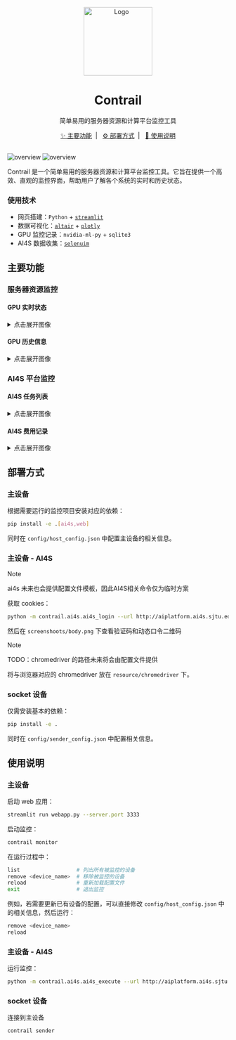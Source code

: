 <p align="center">
    <img src="assets/logo/logo.png" alt="Logo" width="156" height="156">
</p>

<div align="center">

# Contrail

简单易用的服务器资源和计算平台监控工具

</div>

<p align="center">
    <a href="#主要功能">✨ 主要功能</a>&nbsp;&nbsp;|&nbsp;&nbsp;
    <a href="#部署方式">⚙️ 部署方式</a>&nbsp;&nbsp;|&nbsp;&nbsp;
    <a href="#使用说明">📖 使用说明</a>
    <br />
    <br />
</p>


![overview](assets/img/overview_light.png#gh-light-mode-only)
![overview](assets/img/overview_dark.png#gh-dark-mode-only)


Contrail 是一个简单易用的服务器资源和计算平台监控工具。它旨在提供一个高效、直观的监控界面，帮助用户了解各个系统的实时和历史状态。

### 使用技术

- 网页搭建：`Python` + [`streamlit`](https://streamlit.io/)
- 数据可视化：[`altair`](https://altair-viz.github.io/) + [`plotly`](https://plotly.com/)
- GPU 监控记录：`nvidia-ml-py` + `sqlite3`
- AI4S 数据收集：[`selenuim`](https://www.selenium.dev/)

## 主要功能

### 服务器资源监控

#### GPU 实时状态

<details>
<summary>点击展开图像</summary>

![realtime monitor](assets/gif/realtime_light.gif#gh-light-mode-only)
![realtime monitor](assets/gif/realtime_dark.gif#gh-dark-mode-only)

</details>


#### GPU 历史信息

<details>
<summary>点击展开图像</summary>

![history monitor](assets/gif/history_light.gif#gh-light-mode-only)
![history monitor](assets/gif/history_dark.gif#gh-dark-mode-only)

</details>


### AI4S 平台监控

#### AI4S 任务列表

<details>
<summary>点击展开图像</summary>

![ai4s tasks](assets/img/ai4s_task_light.png#gh-light-mode-only)
![ai4s tasks](assets/img/ai4s_task_dark.png#gh-dark-mode-only)

</details>


#### AI4S 费用记录

<details>
<summary>点击展开图像</summary>

![ai4s fee](assets/img/ai4s_fee_light.png#gh-light-mode-only)
![ai4s fee](assets/img/ai4s_fee_dark.png#gh-dark-mode-only)

</details>


## 部署方式

### 主设备

根据需要运行的监控项目安装对应的依赖：

```bash
pip install -e .[ai4s,web]
```

同时在 `config/host_config.json` 中配置主设备的相关信息。


### 主设备 - AI4S

> [!NOTE]
> ai4s 未来也会提供配置文件模板，因此AI4S相关命令仅为临时方案

获取 cookies：

```bash
python -m contrail.ai4s.ai4s_login --url http://aiplatform.ai4s.sjtu.edu.cn/bml/project/...
```

然后在 `screenshoots/body.png` 下查看验证码和动态口令二维码

> [!NOTE]
> TODO：chromedriver 的路径未来将会由配置文件提供

将与浏览器对应的 chromedriver 放在 `resource/chromedriver` 下。


### socket 设备

仅需安装基本的依赖：

```bash
pip install -e .
```

同时在 `config/sender_config.json` 中配置相关信息。


## 使用说明

### 主设备

启动 web 应用：

```bash
streamlit run webapp.py --server.port 3333
```

启动监控：

```bash
contrail monitor
```

在运行过程中：

```bash
list                  # 列出所有被监控的设备
remove <device_name>  # 移除被监控的设备
reload                # 重新加载配置文件
exit                  # 退出监控
```

例如，若需要更新已有设备的配置，可以直接修改 `config/host_config.json` 中的相关信息，然后运行：

```bash
remove <device_name>
reload
```

### 主设备 - AI4S


运行监控：

```bash
python -m contrail.ai4s.ai4s_execute --url http://aiplatform.ai4s.sjtu.edu.cn/bml/project/model-train/notebook/...
```

### socket 设备

连接到主设备

```bash
contrail sender
```